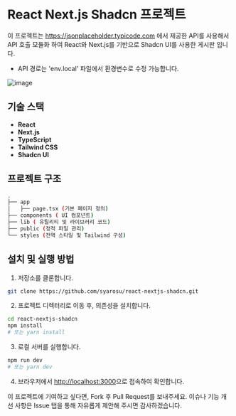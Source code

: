 # React Next.js Shadcn 프로젝트

이 프로젝트는 https://jsonplaceholder.typicode.com 에서 제공한 API를 사용해서 API 호출 모듈화 하여 React와 Next.js를 기반으로 Shadcn UI를 사용한 게시판 입니다.

* API 경로는 'env.local' 파일에서 환경변수로 수정 가능합니다.

![image](https://github.com/user-attachments/assets/2bafe202-1f8e-4d8d-aa28-f5e4d89ab53c)


## 기술 스택

* **React**
* **Next.js**
* **TypeScript**
* **Tailwind CSS**
* **Shadcn UI**

## 프로젝트 구조

```bash
.
├── app
│   ├── page.tsx (기본 페이지 정의)
├── components ( UI 컴포넌트)
├── lib ( 유틸리티 및 라이브러리 코드)
├── public (정적 파일 관리)
└── styles (전역 스타일 및 Tailwind 구성)
```

## 설치 및 실행 방법

1. 저장소를 클론합니다.

```bash
git clone https://github.com/syarosu/react-nextjs-shadcn.git
```

2. 프로젝트 디렉터리로 이동 후, 의존성을 설치합니다.

```bash
cd react-nextjs-shadcn
npm install
# 또는 yarn install
```

3. 로컬 서버를 실행합니다.

```bash
npm run dev
# 또는 yarn dev
```

4. 브라우저에서 [http://localhost:3000](http://localhost:3000)으로 접속하여 확인합니다.


이 프로젝트에 기여하고 싶다면, Fork 후 Pull Request를 보내주세요. 이슈나 기능 개선 사항은 Issue 탭을 통해 자유롭게 제안해 주시면 감사하겠습니다.

